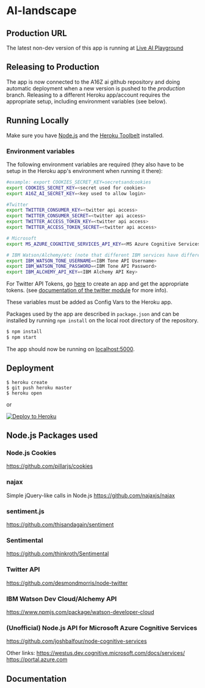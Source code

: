 # AI-landscape

## Production URL
The latest non-dev version of this app is running at [Live AI Playground](http://cryptic-alpha.herokuapp.com)

## Releasing to Production
The app is now connected to the A16Z ai github repository and doing automatic deployment when a new version is pushed to the *production* branch. Releasing to a different Heroku app/account requires the appropriate setup, including environment variables (see below).

## Running Locally

Make sure you have [Node.js](http://nodejs.org/) and the [Heroku Toolbelt](https://toolbelt.heroku.com/) installed.

### Environment variables

The following environment variables are required (they also have to be setup in the Heroku app's environment when running it there):
```sh
#example: export COOKIES_SECRET_KEY=secretsandcookies
export COOKIES_SECRET_KEY=<secret used for cookies>
export A16Z_AI_SECRET_KEY=<key used to allow login>

#Twitter
export TWITTER_CONSUMER_KEY=<twitter api access>
export TWITTER_CONSUMER_SECRET=<twitter api access>
export TWITTER_ACCESS_TOKEN_KEY=<twitter api access>
export TWITTER_ACCESS_TOKEN_SECRET=<twitter api access>

# Microsoft
export MS_AZURE_COGNITIVE_SERVICES_API_KEY=<MS Azure Cognitive Services API Key>

# IBM Watson/Alchemy/etc (note that different IBM services have different auth requirements)
export IBM_WATSON_TONE_USERNAME=<IBM Tone API Username>
export IBM_WATSON_TONE_PASSWORD=<IBM Tone API Password>
export IBM_ALCHEMY_API_KEY=<IBM Alchemy API Key>
```

For Twitter API Tokens, go [here](https://apps.twitter.com) to create an app and get the appropriate tokens. (see [documentation of the twitter module](https://github.com/desmondmorris/node-twitter) for more info).

These variables must be added as Config Vars to the Heroku app.

Packages used by the app are described in `package.json` and can be installed by running `npm install` on the local root directory of the repository.

```sh
$ npm install
$ npm start
```

The app should now be running on [localhost:5000](http://localhost:5000/).

## Deployment

```
$ heroku create
$ git push heroku master
$ heroku open
```
or

[![Deploy to Heroku](https://www.herokucdn.com/deploy/button.png)](https://heroku.com/deploy)

## Node.js Packages used
### Node.js Cookies
https://github.com/pillarjs/cookies

### najax
Simple jQuery-like calls in Node.js
https://github.com/najaxjs/najax

### sentiment.js
https://github.com/thisandagain/sentiment

### Sentimental
https://github.com/thinkroth/Sentimental

### Twitter API
https://github.com/desmondmorris/node-twitter

### IBM Watson Dev Cloud/Alchemy API
https://www.npmjs.com/package/watson-developer-cloud

### (Unofficial) Node.js API for Microsoft Azure Cognitive Services
https://github.com/joshbalfour/node-cognitive-services

Other links:
https://westus.dev.cognitive.microsoft.com/docs/services/
https://portal.azure.com

## Documentation
